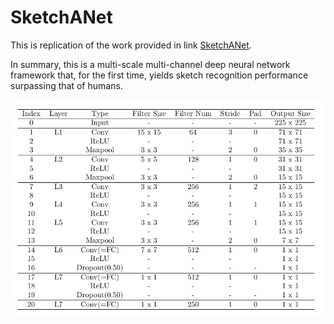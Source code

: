 # SketchANet

This is replication of the work provided in link [SketchANet](https://arxiv.org/abs/1501.07873).

In summary, this is a multi-scale multi-channel deep neural network framework that, for the first time, yields sketch recognition performance surpassing that of humans.

![Network architecture](https://github.com/Kurmich/SketchANet/blob/master/cnn_architecture.png)
